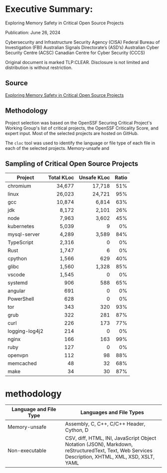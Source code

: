 # Executive Summary: 
Exploring Memory Safety in Critical Open Source Projects

Publication:  June  26,  2024


Cybersecurity  and  Infrastructure  Security  Agency  (CISA)
Federal  Bureau  of  Investigation  (FBI)
Australian  Signals  Directorate’s  (ASD’s)  Australian  Cyber  Security  Centre  (ACSC)
Canadian  Centre  for  Cyber  Security  (CCCS)

Original document is marked TLP:CLEAR. Disclosure is not limited and distribution is without restriction.

## Source

[Exploring Memory Safety in Critical Open Source Projects](https://www.cisa.gov/sites/default/files/2024-06/joint-guidance-exploring-memory-safety-in-critical-open-source-projects-508c.pdf)

## Methodology

Project selection was based on the OpenSSF Securing Critical Project's Working Group's list of critical projects, the OpenSSF Criticality Score, and expert input. Most of the selected projects are hosted on GitHub.

The `cloc` tool was used to identify the language or file type of each file in each of the selected projects. Memory-unsafe and 

## Sampling of Critical Open Source Projects

| Project        | Total KLoc | Unsafe KLoc | Ratio |
| -------------- | ---------: | ----------: | ----: |
| chromium       |     34,677 |      17,718 |   51% |
| linux          |     26,023 |      24,721 |   95% |
| gcc            |     10,874 |       6,814 |   63% |
| jdk            |      8,172 |       2,101 |   26% |
| node           |      7,963 |       3,602 |   45% |
| kubernetes     |      5,039 |           9 |    0% |
| mysql-server   |      4,289 |       3,589 |   84% |
| TypeScript     |      2,316 |           0 |    0% |
| Rust           |      1,747 |           6 |    0% |
| cpython        |      1,566 |         629 |   40% |
| glibc          |      1,560 |       1,328 |   85% |
| vscode         |      1,545 |           0 |    0% |
| systemd        |        906 |         588 |   65% |
| angular        |        691 |           0 |    0% |
| PowerShell     |        628 |           0 |    0% |
| tor            |        343 |         320 |   93% |
| grub           |        322 |         281 |   87% |
| curl           |        226 |         173 |   77% |
| logging-log4j2 |        214 |           0 |    0% |
| nginx          |        166 |         163 |   99% |
| ruby           |        127 |           0 |    0% |
| openvpn        |        112 |          98 |   88% |
| memcached      |         48 |          32 |   68% |
| make           |         34 |          30 |   87% |

# methodology


| Language and File Type | Languages and File Types                                                                                                                                        |
| ---------------------- | --------------------------------------------------------------------------------------------------------------------------------------------------------------- |
| Memory-unsafe          | Assembly, C, C++, C/C++ Header, Cython, D                                                                                                                       |
| Non-executable         | CSV, diff, HTML, INI, JavaScript Object<br />Notation (JSON), Markdown,<br />reStructuredText, Text, Web Services<br />Description, XHTML, XML, XSD, XSLT, YAML |
